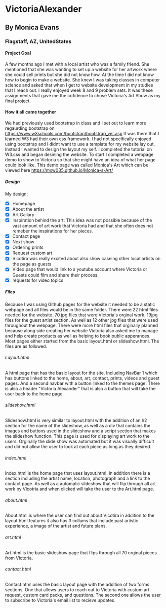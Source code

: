# VictoriaAlexander
## By Monica Evans 
### Flagstaff, AZ, UnitedStates 

#### Project Goal 

A few months ago I met with a local artist who was a family friend. She mentioned that she was wanting to set up a
website for her artwork where she could sell prints but she did not know how.
At the time I did not know how to begin to make a website. She knew I was taking classes in computer science and asked that when I
get to website development in my studies that I reach out.
I really enjoyed week 8 and 9 problem sets. It was these assignments that gave me the cofidence to chose Victoria's Art Show as my
final project.

#### How it all came together 

We had previously used bootstrap in class and I set out to learn more regaurding bootstrap on https://www.w3schools.com/bootstrap/bootstrap_ver.asp
It was there that I learned W3 had their own css framework. I had not specifically enjoyed using bootstrap and I didnt want to
use a template for my website lay out. Instead I wanted to design the layout my self.
I completed the tutorial on W3.css and began desining the website.
To start I completed a webpage demo to show to Victoria so that she might have an idea of what her page could look like.
This demo page was called Monica's Art which can be viewed here https://mxw035.github.io/Monica-s-Art/

##### Design 

My design:
- [x] Homepage
- [x] About the artist
- [x] Art Gallary
- [x] Inspiration behind the art: This idea was not possible because of the vast amount of art work that Victoria had and that she often does not remeber the 
 inspirations for her pieces.
- [x] Contact page
- [x] Next show
- [x] Ordering prints
- [x] Request custom art
- [x] Vicotira was really excited about also show caseing other local artists on the page as guests
- [x] Video page that would link to a youtube account where Victoria or Guests could film and share their process. 
- [x] requests for video topics

##### Files 

Because I was using Github pages for the website it needed to be a static webpage and all files would be in the same folder. There were 22 html files needed for the website. 70 jpg files that were Victoria's orginal work. 19jpg files for the guest artist section. As well as 12 other jpg files that were used throughout the webpage. 
There were more html files that orginally planned because along side creating her website Victoria also asked me to manage and help create products as well as helping to book public apperances. 
Most pages either started from the basic layout.html or slideshow.html. 
The files are as followed. 

###### Layout.html
A html page that has the basic layout for the site. Including NavBar 1 which has buttons linked to the home, about, art, contact, prints, videos and guest pages. And a second navbar with a button linked to the themes page. 
There is also a header "Victoria Alexander" that is also a button that will take the user back to the home page. 
###### slideshow.html 
Slideshow.html is very similar to layout.html with the addition of an h2 section for the name of the slideshow, as well as a div that contains the images and buttons used in the slideshow and a script section that makes the slideshow function. This page is used for displaying art work to the users. Orginally the slide show was automated but it was visually difficult and did not allow the user to look at each piece as long as they desired. 
###### index.html
Index.html is the home page that uses layout.html. In addition there is a section including the artist name, location, photograph and a link to the contact page. As well as a automatic slideshow that will flip through all art work by Vicotria and when clicked will take the user to the Art.html page. 
###### about.html
About.html is where the user can find out about Vicotira in addition to the layout.html features it also has 3 collums that include past artistic experience, a image of the artist and future plans. 
###### art.html
Art.html is the basic slideshow page that flips through all 70 orginal pieces from Victoria. 
###### contact.html
Contact.html uses the basic layout page with the addition of two forms sections. One that allows users to reach out to Victoria with custom art request, custom card packs, and questions. The second one allows the user to subscribe to Victoria's email list to recieve updates. 


